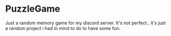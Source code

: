 # PuzzleGame
Just a random memory game for my discord server.
It's not perfect.. it's just a random project i had in mind to do to have some fun.
